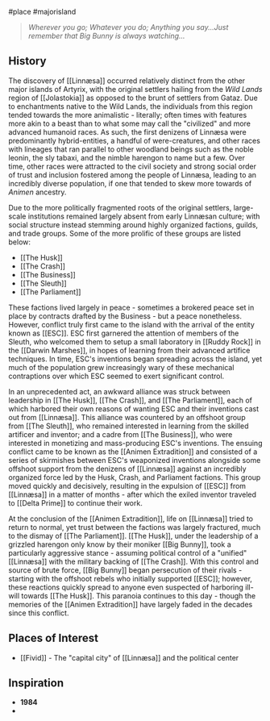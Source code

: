 #place #majorisland
> _Wherever you go; Whatever you do; Anything you say...Just remember that Big Bunny is always watching..._
## History
The discovery of [[Linnæsa]] occurred relatively distinct from the other major islands of Artyrix, with the original settlers hailing from the *Wild Lands* region of [[Jolastokia]] as opposed to the brunt of settlers from Gataz. Due to enchantments native to the Wild Lands, the individuals from this region tended towards the more animalistic - literally; often times with features more akin to a beast than to what some may call the "civilized" and more advanced humanoid races. As such, the first denizens of Linnæsa were predominantly hybrid-entities, a handful of were-creatures, and other races with lineages that ran parallel to other woodland beings such as the noble leonin, the sly tabaxi, and the nimble harengon to name but a few. Over time, other races were attracted to the civil society and strong social order of trust and inclusion fostered among the people of Linnæsa, leading to an incredibly diverse population, if one that tended to skew more towards of _Animen_ ancestry.

Due to the more politically fragmented roots of the original settlers, large-scale institutions remained largely absent from early Linnæsan culture; with social structure instead stemming around highly organized factions, guilds, and trade groups. Some of the more prolific of these groups are listed below:
- [[The Husk]] 
- [[The Crash]]
- [[The Business]]
- [[The Sleuth]]
- [[The Parliament]]

These factions lived largely in peace - sometimes a brokered peace set in place by contracts drafted by the Business - but a peace nonetheless. However, conflict truly first came to the island with the arrival of the entity known as [[ESC]]. ESC first garnered the attention of members of the Sleuth, who welcomed them to setup a small laboratory in [[Ruddy Rock]] in the [[Darwin Marshes]], in hopes of learning from their advanced artifice techniques. In time, ESC's inventions began spreading across the island, yet much of the population grew increasingly wary of these mechanical contraptions over which ESC seemed to exert significant control.

In an unprecedented act, an awkward alliance was struck between leadership in [[The Husk]], [[The Crash]], and [[The Parliament]], each of which harbored their own reasons of wanting ESC and their inventions cast out from [[Linnæsa]]. This alliance was countered by an offshoot group from [[The Sleuth]], who remained interested in learning from the skilled artificer and inventor; and a cadre from [[The Business]], who were interested in monetizing and mass-producing ESC's inventions. The ensuing conflict came to be known as the [[Animen Extradition]] and consisted of a series of skirmishes between ESC's weaponized inventions alongside some offshoot support from the denizens of [[Linnæsa]] against an incredibly organized force led by the Husk, Crash, and Parliament factions. This group moved quickly and decisively, resulting in the expulsion of [[ESC]] from [[Linnæsa]] in a matter of months - after which the exiled inventor traveled to [[Delta Prime]] to continue their work.

At the conclusion of the [[Animen Extradition]], life on [[Linnæsa]] tried to return to normal, yet trust between the factions was largely fractured, much to the dismay of [[The Parliament]]. [[The Husk]], under the leadership of a grizzled harengon only know by their moniker [[Big Bunny]], took a particularly aggressive stance - assuming political control of a "unified" [[Linnæsa]] with the military backing of [[The Crash]]. With this control and source of brute force, [[Big Bunny]] began persecution of their rivals - starting with the offshoot rebels who initially supported [[ESC]]; however, these reactions quickly spread to anyone even suspected of harboring ill-will towards [[The Husk]]. This paranoia continues to this day - though the memories of the [[Animen Extradition]] have largely faded in the decades since this conflict. 
## Places of Interest
- [[Fivid]] - The "capital city" of [[Linnæsa]] and the political center
## Inspiration
- **1984** 
- 